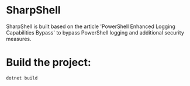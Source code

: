 # SharpShell
SharpShell is built based on the article 'PowerShell Enhanced Logging Capabilities Bypass' to bypass PowerShell logging and additional security measures.
# Build the project:
```dotnet build```
